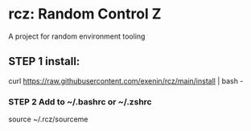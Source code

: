 # rcz: Random Control Z
A project for random environment tooling

## STEP 1 install:
curl https://raw.githubusercontent.com/exenin/rcz/main/install | bash -

### STEP 2 Add to ~/.bashrc or ~/.zshrc
source ~/.rcz/sourceme


